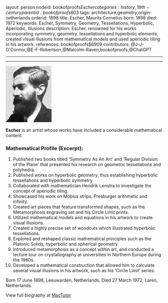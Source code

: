 layout: person
nodeid: bookofproofs$Escher
categories: history,19th-century
parentid: bookofproofs$603
tags: architecture,geometry,origin-netherlands
orderid: 1898
title: Escher, Maurits Cornelius
born: 1898
died: 1972
keywords: Escher, Symmetry, Geometry, Tessellations, Hyperbolic, Aperiodic, Illusions
description: Escher, renowned for his works incorporating symmetry, geometry, tessellations and hyperbolic elements, created visual illusions from mathematical models and used aperiodic tiling in his artwork.
references: bookofproofs$6909
contributors: @J-J-O'Connor,@E-F-Robertson,@Malcolm-Raven,bookofproofs,@ChatGPT

---



---

![Escher.jpg](https://github.com/bookofproofs/bookofproofs.github.io/blob/main/_sources/_assets/images/portraits/Escher.jpg?raw=true)

**Escher** is an artist whose works have included a considerable mathematical content.

### Mathematical Profile (Excerpt):
1. Published two books titled 'Symmetry As An Art' and 'Regular Division of the Plane' that presented his research on geometric tessellations and polyhedra.
2. Published works on hyperbolic geometry, thus establishing hyperbolic tessellations and hyperbolic symmetry.
3. Collaborated with mathematician Hendrik Lenstra to investigate the concept of aperiodic tiling. 
4. Showcased his work on Möbius strips, Presburger arithmetic and infinity. 
5. Created art pieces that feature transformed shapes, such as the Metamorphosis engraving set and his Circle Limit prints. 
6. Utilized mathematical models and equations in his artwork to create visual illusions. 
7. Created a highly precise set of woodcuts which illustrated hyperbolic tessellations. 
8. Explored and reshaped classic mathematical principles such as the Platonic Solids, hyperbolic and spherical geometry.  
9. Introduced metamorphosis as a concept within art, and conducted a lecture tour on crystallography at universities in Northern Europe during the 1960s. 
10. Developed a mathematical construction that allowed him to calculate several visual illusions in his artwork, such as his ‘Circle Limit’ series.

Born 17 June 1898, Leeuwarden, Netherlands. Died 27 March 1972, Laren, Netherlands.

View full biography at [MacTutor](https://mathshistory.st-andrews.ac.uk/Biographies/Escher/)
